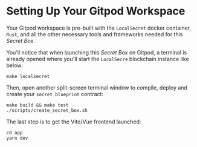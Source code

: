 # Setting Up Your Gitpod Workspace

Your Gitpod workspace is pre-built with the `LocalSecret` docker container, `Rust`, and all the other necessary tools and frameworks needed for this _Secret Box_.

You'll notice that when launching this _Secret Box_ on Gitpod, a terminal is already opened where you'll start the `LocalSecre` blockchain instance like below:

```
make localsecret
```

Then, open another split-screen terminal window to compile, deploy and create your `secret blueprint` contract:

```
make build && make test
./scripts/create_secret_box.sh
```

The last step is to get the Vite/Vue frontend launched:

```
cd app
yarn dev

```

